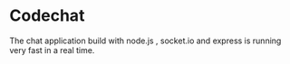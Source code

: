 # Codechat
The chat application build with node.js , socket.io and express is running very fast in a real time.
